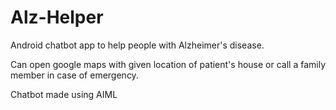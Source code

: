 # Alz-Helper

Android chatbot app to help people with Alzheimer's disease.

Can open google maps with given location of patient's house or call a family member in case of emergency.

Chatbot made using AIML 
